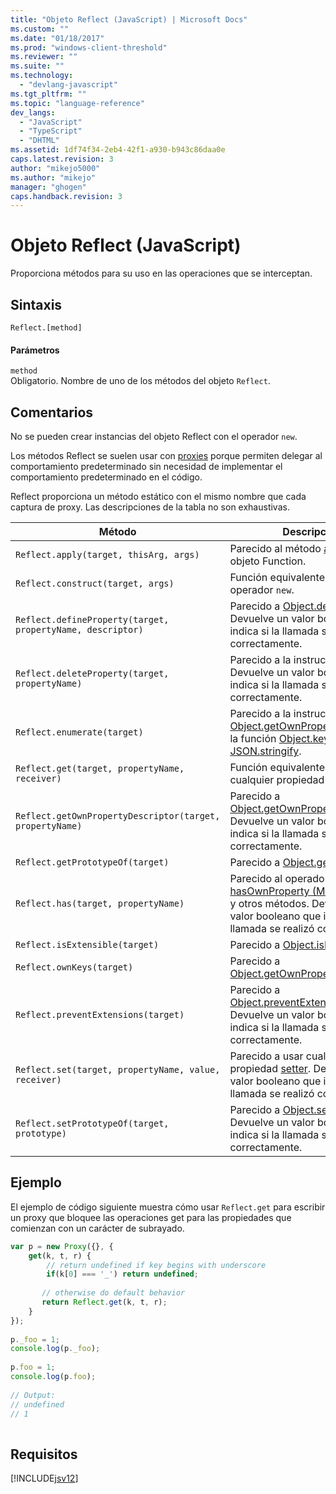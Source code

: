 ```yaml
---
title: "Objeto Reflect (JavaScript) | Microsoft Docs"
ms.custom: ""
ms.date: "01/18/2017"
ms.prod: "windows-client-threshold"
ms.reviewer: ""
ms.suite: ""
ms.technology: 
  - "devlang-javascript"
ms.tgt_pltfrm: ""
ms.topic: "language-reference"
dev_langs: 
  - "JavaScript"
  - "TypeScript"
  - "DHTML"
ms.assetid: 1df74f34-2eb4-42f1-a930-b943c86daa0e
caps.latest.revision: 3
author: "mikejo5000"
ms.author: "mikejo"
manager: "ghogen"
caps.handback.revision: 3
---
```

# Objeto Reflect (JavaScript)
Proporciona métodos para su uso en las operaciones que se interceptan.  
  
## Sintaxis  
  
```  
Reflect.[method]  
```  
  
#### Parámetros  
 `method`  
 Obligatorio.  Nombre de uno de los métodos del objeto `Reflect`.  
  
## Comentarios  
 No se pueden crear instancias del objeto Reflect con el operador `new`.  
  
 Los métodos Reflect se suelen usar con [proxies](../../javascript/reference/proxy-object-javascript.md) porque permiten delegar al comportamiento predeterminado sin necesidad de implementar el comportamiento predeterminado en el código.  
  
 Reflect proporciona un método estático con el mismo nombre que cada captura de proxy.  Las descripciones de la tabla no son exhaustivas.  
  
|Método|Descripción|  
|------------|-----------------|  
|`Reflect.apply(target, thisArg, args)`|Parecido al método [apply](../../javascript/reference/apply-method-function-javascript.md) del objeto Function.|  
|`Reflect.construct(target, args)`|Función equivalente para el operador `new`.|  
|`Reflect.defineProperty(target, propertyName, descriptor)`|Parecido a [Object.defineProperty](../../javascript/reference/object-defineproperty-function-javascript.md).  Devuelve un valor booleano que indica si la llamada se realizó correctamente.|  
|`Reflect.deleteProperty(target, propertyName)`|Parecido a la instrucción `delete`.  Devuelve un valor booleano que indica si la llamada se realizó correctamente.|  
|`Reflect.enumerate(target)`|Parecido a la instrucción [for…in](../../javascript/reference/for-dot-dot-dot-in-statement-javascript.md), [Object.getOwnPropertySymbols](../../javascript/reference/object-getownpropertysymbols-function-javascript.md), la función [Object.keys](../../javascript/reference/object-keys-function-javascript.md) y [JSON.stringify](../../javascript/reference/json-stringify-function-javascript.md).|  
|`Reflect.get(target, propertyName, receiver)`|Función equivalente para cualquier propiedad [getter](../../javascript/creating-objects-javascript.md).|  
|`Reflect.getOwnPropertyDescriptor(target, propertyName)`|Parecido a [Object.getOwnPropertyDescriptor](../../javascript/reference/object-getownpropertydescriptor-function-javascript.md).  Devuelve un valor booleano que indica si la llamada se realizó correctamente.|  
|`Reflect.getPrototypeOf(target)`|Parecido a [Object.getPrototypeOf](../../javascript/reference/object-getprototypeof-function-javascript.md).|  
|`Reflect.has(target, propertyName)`|Parecido al operador `in`, [hasOwnProperty \(Método, Object\)](../../javascript/reference/hasownproperty-method-object-javascript.md) y otros métodos.  Devuelve un valor booleano que indica si la llamada se realizó correctamente.|  
|`Reflect.isExtensible(target)`|Parecido a [Object.isExtensible](../../javascript/reference/object-isextensible-function-javascript.md).|  
|`Reflect.ownKeys(target)`|Parecido a [Object.getOwnPropertyNames](../../javascript/reference/object-getownpropertynames-function-javascript.md).|  
|`Reflect.preventExtensions(target)`|Parecido a [Object.preventExtensions](../../javascript/reference/object-preventextensions-function-javascript.md).  Devuelve un valor booleano que indica si la llamada se realizó correctamente.|  
|`Reflect.set(target, propertyName, value, receiver)`|Parecido a usar cualquier propiedad [setter](../../javascript/creating-objects-javascript.md).  Devuelve un valor booleano que indica si la llamada se realizó correctamente.|  
|`Reflect.setPrototypeOf(target, prototype)`|Parecido a [Object.setPrototypeOf](../../javascript/reference/object-setprototypeof-function-javascript.md).  Devuelve un valor booleano que indica si la llamada se realizó correctamente.|  
  
## Ejemplo  
 El ejemplo de código siguiente muestra cómo usar `Reflect.get` para escribir un proxy que bloquee las operaciones get para las propiedades que comienzan con un carácter de subrayado.  
  
```javascript  
var p = new Proxy({}, {  
    get(k, t, r) {  
        // return undefined if key begins with underscore  
        if(k[0] === '_') return undefined;  
  
       // otherwise do default behavior  
       return Reflect.get(k, t, r);  
    }  
});  
  
p._foo = 1;  
console.log(p._foo);  
  
p.foo = 1;  
console.log(p.foo);  
  
// Output:  
// undefined  
// 1  
  
```  
  
## Requisitos  
 [!INCLUDE[jsv12](../../javascript/reference/includes/jsv12-md.md)]